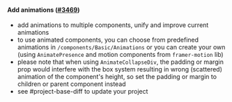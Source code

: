 #### Add animations ([#3469](https://github.com/shopsys/shopsys/pull/3469))

-   add animations to multiple components, unify and improve current animations
-   to use animated components, you can choose from predefined animations in `/components/Basic/Animations` or you can create your own (using `AnimatePresence` and motion components from `framer-motion` lib)
-   please note that when using `AnimateCollapseDiv`, the padding or margin prop would interfere with the box system resulting in wrong (scattered) animation of the component's height, so set the padding or margin to children or parent component instead
-   see #project-base-diff to update your project
